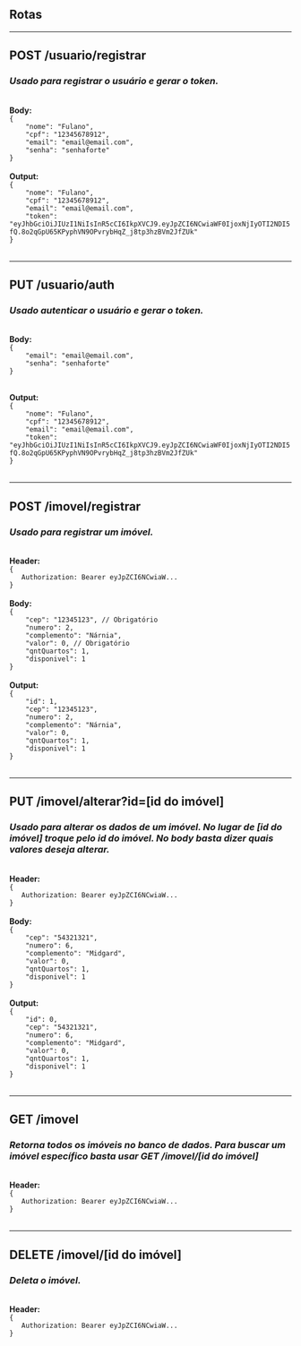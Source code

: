 ## Rotas

<hr>

## POST <b>/usuario/registrar</b>

### <i>Usado para registrar o usuário e gerar o token.</i>
</br>
<b>Body:</b>

<code>
{
    "nome": "Fulano",
    "cpf": "12345678912",
    "email": "email@email.com",
    "senha": "senhaforte"
}
</code>
</br>
<b>Output:</b>
<code>
{
    "nome": "Fulano",
    "cpf": "12345678912",
    "email": "email@email.com",
    "token": "eyJhbGciOiJIUzI1NiIsInR5cCI6IkpXVCJ9.eyJpZCI6NCwiaWF0IjoxNjIyOTI2NDI5fQ.8o2qGpU65KPyphVN9OPvrybHqZ_j8tp3hzBVm2JfZUk"
}
</code>
</br>

<hr>

## PUT <b>/usuario/auth</b>

### <i>Usado autenticar o usuário e gerar o token.</i>
</br>
<b>Body:</b>

<code>
{
    "email": "email@email.com",
    "senha": "senhaforte"
}

</code>
</br>
<b>Output:</b>
<code>
{
    "nome": "Fulano",
    "cpf": "12345678912",
    "email": "email@email.com",
    "token": "eyJhbGciOiJIUzI1NiIsInR5cCI6IkpXVCJ9.eyJpZCI6NCwiaWF0IjoxNjIyOTI2NDI5fQ.8o2qGpU65KPyphVN9OPvrybHqZ_j8tp3hzBVm2JfZUk"
}
</code>
</br>

<hr>

## POST <b>/imovel/registrar</b>

### <i>Usado para registrar um imóvel.</i>
</br>
<b>Header:</b>
<code>
{ 
   Authorization: Bearer eyJpZCI6NCwiaW... 
}
</code>
</br>
<b>Body:</b>
<code>
{
    "cep": "12345123", // Obrigatório
    "numero": 2,
    "complemento": "Nárnia",
    "valor": 0, // Obrigatório
    "qntQuartos": 1,
    "disponivel": 1
}
</code>
</br>
<b>Output:</b>
<code>
{
    "id": 1,
    "cep": "12345123",
    "numero": 2,
    "complemento": "Nárnia",
    "valor": 0,
    "qntQuartos": 1,
    "disponivel": 1
}
</code>
</br>

<hr>

## PUT <b>/imovel/alterar?id=[id do imóvel]</b>

### <i>Usado para alterar os dados de um imóvel. No lugar de [id do imóvel] troque pelo id do imóvel. No body basta dizer quais valores deseja alterar.</i>
</br>
<b>Header:</b>
<code>
{ 
   Authorization: Bearer eyJpZCI6NCwiaW... 
}
</code>
</br>
<b>Body:</b>
<code>
{
    "cep": "54321321",
    "numero": 6,
    "complemento": "Midgard",
    "valor": 0,
    "qntQuartos": 1,
    "disponivel": 1
}
</code>
</br>
<b>Output:</b>
<code>
{
    "id": 0,
    "cep": "54321321",
    "numero": 6,
    "complemento": "Midgard",
    "valor": 0,
    "qntQuartos": 1,
    "disponivel": 1
}
</code>
</br>

<hr>

## GET <b>/imovel</b>

### <i>Retorna todos os imóveis no banco de dados. Para buscar um imóvel específico basta usar GET /imovel/<b>[id do imóvel]</b> </i>
</br>
<b>Header:</b>
<code>
{ 
   Authorization: Bearer eyJpZCI6NCwiaW... 
}
</code>

</br>

<hr>

## DELETE <b>/imovel/[id do imóvel]</b>

### <i>Deleta o imóvel.</i>
</br>
<b>Header:</b>
<code>
{ 
   Authorization: Bearer eyJpZCI6NCwiaW... 
}
</code>